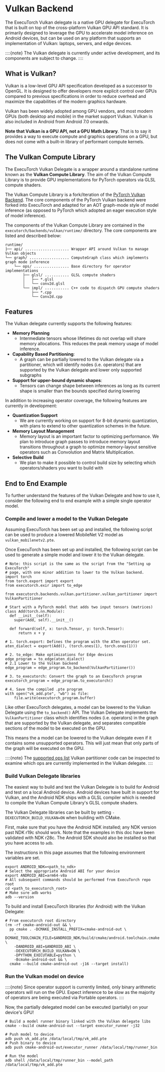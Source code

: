 # Vulkan Backend

The ExecuTorch Vulkan delegate is a native GPU delegate for ExecuTorch that is
built on top of the cross-platform Vulkan GPU API standard. It is primarily
designed to leverage the GPU to accelerate model inference on Android devices,
but can be used on any platform that supports an implementation of Vulkan:
laptops, servers, and edge devices.

::::{note}
The Vulkan delegate is currently under active development, and its components
are subject to change.
::::

## What is Vulkan?

Vulkan is a low-level GPU API specification developed as a successor to OpenGL.
It is designed to offer developers more explicit control over GPUs compared to
previous specifications in order to reduce overhead and maximize the
capabilities of the modern graphics hardware.

Vulkan has been widely adopted among GPU vendors, and most modern GPUs (both
desktop and mobile) in the market support Vulkan. Vulkan is also included in
Android from Android 7.0 onwards.

**Note that Vulkan is a GPU API, not a GPU Math Library**. That is to say it
provides a way to execute compute and graphics operations on a GPU, but does not
come with a built-in library of performant compute kernels.

## The Vulkan Compute Library

The ExecuTorch Vulkan Delegate is a wrapper around a standalone runtime known as
the **Vulkan Compute Library**. The aim of the Vulkan Compute Library is to
provide GPU implementations for PyTorch operators via GLSL compute shaders.

The Vulkan Compute Library is a fork/iteration of the [PyTorch Vulkan Backend](https://pytorch.org/tutorials/prototype/vulkan_workflow.html).
The core components of the PyTorch Vulkan backend were forked into ExecuTorch
and adapted for an AOT graph-mode style of model inference (as opposed to
PyTorch which adopted an eager execution style of model inference).

The components of the Vulkan Compute Library are contained in the
`executorch/backends/vulkan/runtime/` directory. The core components are listed
and described below:

```
runtime/
├── api/ .................... Wrapper API around Vulkan to manage Vulkan objects
└── graph/ .................. ComputeGraph class which implements graph mode inference
    └── ops/ ................ Base directory for operator implementations
        ├── glsl/ ........... GLSL compute shaders
        │   ├── *.glsl
        │   └── conv2d.glsl
        └── impl/ ........... C++ code to dispatch GPU compute shaders
            ├── *.cpp
            └── Conv2d.cpp
```

## Features

The Vulkan delegate currently supports the following features:

* **Memory Planning**
  * Intermediate tensors whose lifetimes do not overlap will share memory allocations. This reduces the peak memory usage of model inference.
* **Capability Based Partitioning**:
  * A graph can be partially lowered to the Vulkan delegate via a partitioner, which will identify nodes (i.e. operators) that are supported by the Vulkan delegate and lower only supported subgraphs
* **Support for upper-bound dynamic shapes**:
  * Tensors can change shape between inferences as long as its current shape is smaller than the bounds specified during lowering

In addition to increasing operator coverage, the following features are
currently in development:

* **Quantization Support**
  * We are currently working on support for 8-bit dynamic quantization, with plans to extend to other quantization schemes in the future.
* **Memory Layout Management**
  * Memory layout is an important factor to optimizing performance. We plan to introduce graph passes to introduce memory layout transitions throughout a graph to optimize memory-layout sensitive operators such as Convolution and Matrix Multiplication.
* **Selective Build**
  * We plan to make it possible to control build size by selecting which operators/shaders you want to build with

## End to End Example

To further understand the features of the Vulkan Delegate and how to use it,
consider the following end to end example with a simple single operator model.

### Compile and lower a model to the Vulkan Delegate

Assuming ExecuTorch has been set up and installed, the following script can be
used to produce a lowered MobileNet V2 model as `vulkan_mobilenetv2.pte`.

Once ExecuTorch has been set up and installed, the following script can be used
to generate a simple model and lower it to the Vulkan delegate.

```
# Note: this script is the same as the script from the "Setting up ExecuTorch"
# page, with one minor addition to lower to the Vulkan backend.
import torch
from torch.export import export
from executorch.exir import to_edge

from executorch.backends.vulkan.partitioner.vulkan_partitioner import VulkanPartitioner

# Start with a PyTorch model that adds two input tensors (matrices)
class Add(torch.nn.Module):
  def __init__(self):
    super(Add, self).__init__()

  def forward(self, x: torch.Tensor, y: torch.Tensor):
      return x + y

# 1. torch.export: Defines the program with the ATen operator set.
aten_dialect = export(Add(), (torch.ones(1), torch.ones(1)))

# 2. to_edge: Make optimizations for Edge devices
edge_program = to_edge(aten_dialect)
# 2.1 Lower to the Vulkan backend
edge_program = edge_program.to_backend(VulkanPartitioner())

# 3. to_executorch: Convert the graph to an ExecuTorch program
executorch_program = edge_program.to_executorch()

# 4. Save the compiled .pte program
with open("vk_add.pte", "wb") as file:
    file.write(executorch_program.buffer)
```

Like other ExecuTorch delegates, a model can be lowered to the Vulkan Delegate
using the `to_backend()` API. The Vulkan Delegate implements the
`VulkanPartitioner` class which identifies nodes (i.e. operators) in the graph
that are supported by the Vulkan delegate, and separates compatible sections of
the model to be executed on the GPU.

This means the a model can be lowered to the Vulkan delegate even if it contains
some unsupported operators. This will just mean that only parts of the graph
will be executed on the GPU.


::::{note}
The [supported ops list](https://github.com/pytorch/executorch/blob/main/backends/vulkan/op_registry.py#L194)
Vulkan partitioner code can be inspected to examine which ops are currently
implemented in the Vulkan delegate.
::::

### Build Vulkan Delegate libraries

The easiest way to build and test the Vulkan Delegate is to build for Android
and test on a local Android device. Android devices have built in support for
Vulkan, and the Android NDK ships with a GLSL compiler which is needed to
compile the Vulkan Compute Library's GLSL compute shaders.

The Vulkan Delegate libraries can be built by setting `-DEXECUTORCH_BUILD_VULKAN=ON`
when building with CMake.

First, make sure that you have the Android NDK installed; any NDK version past
NDK r19c should work. Note that the examples in this doc have been validated with
NDK r28c. The Android SDK should also be installed so that you have access to `adb`.

The instructions in this page assumes that the following environment variables
are set.

```shell
export ANDROID_NDK=<path_to_ndk>
# Select the appropriate Android ABI for your device
export ANDROID_ABI=arm64-v8a
# All subsequent commands should be performed from ExecuTorch repo root
cd <path_to_executorch_root>
# Make sure adb works
adb --version
```

To build and install ExecuTorch libraries (for Android) with the Vulkan
Delegate:

```shell
# From executorch root directory
(rm -rf cmake-android-out && \
  pp cmake . -DCMAKE_INSTALL_PREFIX=cmake-android-out \
    -DCMAKE_TOOLCHAIN_FILE=$ANDROID_NDK/build/cmake/android.toolchain.cmake \
    -DANDROID_ABI=$ANDROID_ABI \
    -DEXECUTORCH_BUILD_VULKAN=ON \
    -DPYTHON_EXECUTABLE=python \
    -Bcmake-android-out && \
  cmake --build cmake-android-out -j16 --target install)
```

### Run the Vulkan model on device

::::{note}
Since operator support is currently limited, only binary arithmetic operators
will run on the GPU. Expect inference to be slow as the majority of operators
are being executed via Portable operators.
::::

Now, the partially delegated model can be executed (partially) on your device's
GPU!

```shell
# Build a model runner binary linked with the Vulkan delegate libs
cmake --build cmake-android-out --target executor_runner -j32

# Push model to device
adb push vk_add.pte /data/local/tmp/vk_add.pte
# Push binary to device
adb push cmake-android-out/executor_runner /data/local/tmp/runner_bin

# Run the model
adb shell /data/local/tmp/runner_bin --model_path /data/local/tmp/vk_add.pte
```
